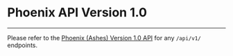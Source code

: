 # Phoenix API Version 1.0
***

Please refer to the [Phoenix (Ashes) Version 1.0 API](https://github.com/DoSomething/phoenix/tree/dev/documentation) for any `/api/v1/` endpoints.
